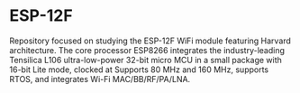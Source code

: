 # ESP-12F
Repository focused on studying the ESP-12F WiFi module featuring Harvard architecture. The core processor ESP8266 integrates the industry-leading Tensilica L106 ultra-low-power 32-bit micro MCU in a small package with 16-bit Lite mode, clocked at Supports 80 MHz and 160 MHz, supports RTOS, and integrates Wi-Fi MAC/BB/RF/PA/LNA.
